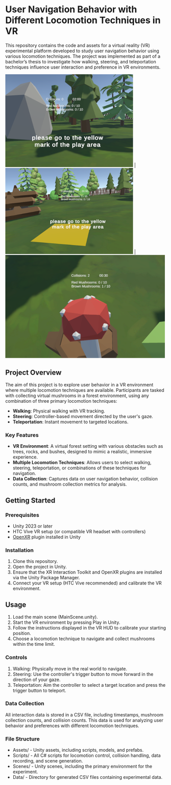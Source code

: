# User Navigation Behavior with Different Locomotion Techniques in VR

This repository contains the code and assets for a virtual reality (VR) experimental platform developed to study user navigation behavior using various locomotion techniques. The project was implemented as part of a bachelor’s thesis to investigate how walking, steering, and teleportation techniques influence user interaction and preference in VR environments.

<img src="startscreen_cut.png" alt="Start Screen" width="400"/> | <img src="calibration_spot.png" alt="Calibration Spot" width="400"/> |<img src="grabbingmushroom.png" alt="Grabbing Mushroom" width="500"/>

## Project Overview

The aim of this project is to explore user behavior in a VR environment where multiple locomotion techniques are available. Participants are tasked with collecting virtual mushrooms in a forest environment, using any combination of three primary locomotion techniques:
- **Walking**: Physical walking with VR tracking.
- **Steering**: Controller-based movement directed by the user's gaze.
- **Teleportation**: Instant movement to targeted locations.

### Key Features
- **VR Environment**: A virtual forest setting with various obstacles such as trees, rocks, and bushes, designed to mimic a realistic, immersive experience.
- **Multiple Locomotion Techniques**: Allows users to select walking, steering, teleportation, or combinations of these techniques for navigation.
- **Data Collection**: Captures data on user navigation behavior, collision counts, and mushroom collection metrics for analysis.

## Getting Started

### Prerequisites
- Unity 2023 or later
- HTC Vive VR setup (or compatible VR headset with controllers)
- [OpenXR](https://www.khronos.org/openxr/) plugin installed in Unity

### Installation
1. Clone this repository.
2. Open the project in Unity.
3. Ensure that the XR Interaction Toolkit and OpenXR plugins are installed via the Unity Package Manager.
4. Connect your VR setup (HTC Vive recommended) and calibrate the VR environment.

## Usage
1. Load the main scene (MainScene.unity).
2. Start the VR environment by pressing Play in Unity.
3. Follow the instructions displayed in the VR HUD to calibrate your starting position.
4. Choose a locomotion technique to navigate and collect mushrooms within the time limit.

### Controls
1. Walking: Physically move in the real world to navigate.
2. Steering: Use the controller's trigger button to move forward in the direction of your gaze.
3. Teleportation: Aim the controller to select a target location and press the trigger button to teleport.

### Data Collection
All interaction data is stored in a CSV file, including timestamps, mushroom collection counts, and collision counts. This data is used for analyzing user behavior and preferences with different locomotion techniques.

### File Structure
- Assets/ - Unity assets, including scripts, models, and prefabs.
- Scripts/ - All C# scripts for locomotion control, collision handling, data recording, and scene generation.
- Scenes/ - Unity scenes, including the primary environment for the experiment.
- Data/ - Directory for generated CSV files containing experimental data.

